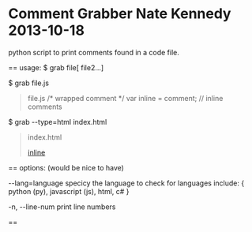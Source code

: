 Comment Grabber
Nate Kennedy
2013-10-18
==

python script to print comments found in a code file.

==
usage:
$ grab file[ file2...]

$ grab file.js
> file.js
> /*
>   wrapped comment
> */
> var inline = comment; // inline comments

$ grab --type=html index.html
> index.html
> <!--
>   open comment block
> -->
> <a href="#">inline</a> <!-- some inline comment -->

==
options: (would be nice to have)

  --lang=language   specicy the language to check for
                    languages include: {
                      python (py),
                      javascript (js),
                      html,
                      c#
                    }

  -n, --line-num    print line numbers

==

